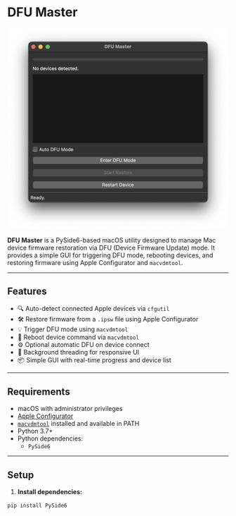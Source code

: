 # DFU Master

<center><img src="screenshot.png" alt="DFU Master UI" width="500"/></center>

**DFU Master** is a PySide6-based macOS utility designed to manage Mac device firmware restoration via DFU (Device Firmware Update) mode. It provides a simple GUI for triggering DFU mode, rebooting devices, and restoring firmware using Apple Configurator and `macvdmtool`.

---

## Features

- 🔍 Auto-detect connected Apple devices via `cfgutil`
- 🛠️ Restore firmware from a `.ipsw` file using Apple Configurator
- 💡 Trigger DFU mode using `macvdmtool`
- 🔄 Reboot device command via `macvdmtool`
- ⚙️ Optional automatic DFU on device connect
- 🧠 Background threading for responsive UI
- 📦 Simple GUI with real-time progress and device list

---

## Requirements

- macOS with administrator privileges
- [Apple Configurator](https://apps.apple.com/us/app/apple-configurator/id1037126344?mt=12)
- [`macvdmtool`](https://github.com/ericzhu105/macvdmtool) installed and available in PATH
- Python 3.7+
- Python dependencies:
  - `PySide6`

---

## Setup

1. **Install dependencies:**

```bash
pip install PySide6
